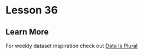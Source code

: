 # Lesson 36

## Learn More

For weekly dataset inspiration check out
[Data Is Plural](https://www.data-is-plural.com/)
